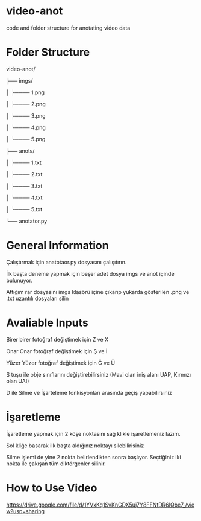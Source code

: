 # video-anot
code and folder structure for anotating video data
# Folder Structure

video-anot/

├── imgs/

│   ├──── 1.png

│   ├──── 2.png

│   ├──── 3.png

│   └──── 4.png

│   └──── 5.png

├── anots/

│   ├──── 1.txt

│   ├──── 2.txt

│   ├──── 3.txt

│   └──── 4.txt

│   └──── 5.txt

└── anotator.py
# General Information

Çalıştırmak için anatotaor.py dosyasını çalışıtırın.

İlk başta deneme yapmak için beşer adet dosya imgs ve anot içinde bulunuyor.

Attığım rar dosyasını imgs klasörü içine çıkarıp yukarda gösterilen .png ve .txt uzantılı dosyaları silin

# Avaliable Inputs
Birer birer fotoğraf değiştimek için Z ve X

Onar Onar fotoğraf değiştimek için Ş ve İ

Yüzer Yüzer fotoğraf değiştimek için Ğ ve Ü

S tuşu ile obje sınıflarını değiştirebilirsiniz (Mavi olan iniş alanı UAP, Kırmızı olan UAI)

D ile Silme ve İşarteleme fonkisyonları arasında geçiş yapabilirsiniz

# İşaretleme

İşaretleme yapmak için 2 köşe noktasını sağ klikle işaretlemeniz lazım.

Sol kliğe basarak ilk başta aldığınız noktayı silebilirisiniz

Silme işlemi de yine 2 nokta belirlendikten sonra başlıyor. Seçtiğiniz iki nokta ile çakışan tüm diktörgenler silinir.

# How to Use Video

https://drive.google.com/file/d/1YVxKq1SvKnGDX5uj7Y8FFNtDR6IQbe7_/view?usp=sharing 
